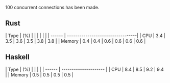 100 concurrent connections has been made.

## Rust

| Type   | (%) |     |     |     |     |     |
| ------ | ----------------------------------|
| CPU    | 3.4 | 3.5 | 3.6 | 3.5 | 3.8 | 3.8 |
| Memory | 0.4 | 0.4 | 0.6 | 0.6 | 0.6 | 0.6 |

## Haskell

| Type   | (%) |     |     |     |
| ------ | --------------------- |
| CPU    | 8.4 | 8.5 | 9.2 | 9.4 |
| Memory | 0.5 | 0.5 | 0.5 | 0.5 |
